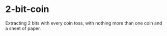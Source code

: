 # 2-bit-coin
Extracting 2 bits with every coin toss, with nothing more than one coin and a sheet of paper.
